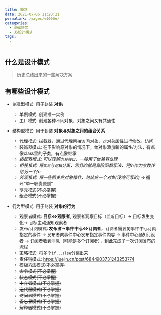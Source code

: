 ```yaml
---
title: 概念
date: 2021-05-06 11:20:21
permalink: /pages/e1006e/
categories:
  - 基础博文
  - JS设计模式
tags:
  -
---
```



## 什么是设计模式
> 历史总结出来的一些解决方案


## 有哪些设计模式
+ 创建型模式: 用于封装 **对象**
  + 单例模式: 创建唯一实例
  + 工厂模式: 创建各种不同对象，对象之间又有共通性


+ 结构型模式: 用于封装 **对象与对象之间的组合关系**
  + 代理模式: 拦截器，通过代理间接访问对象，对对象属性进行修改、访问
  + 装饰器模式: 在不影响原对象的情况下，给对象添加新的属性/方法，有点像class里的子类，有点像继承
  + _适配器模式: 可以理解为`转接口`，一般用于做兼容处理_
  + _桥接模式: 将`实现`与`逻辑`分离，常见的就是高阶函数写法，将fn作为参数传给另一个fn_
  + _外观模式: 将一些相关的对象操作，封装成一个对象(没啥可写的)_ => 循环“单一职责原则”
  + ~~享元模式(不必掌握)~~
  + ~~组合模式(不必掌握)~~


+ 行为型模式: 用于封装 **对象的行为**
  + 观察者模式: **目标<=>观察者**, 观察者观察目标（监听目标）-> 目标发生变化-> 目标主动通知观察者
  + 发布/订阅模式: **发布者->事件中心<=>订阅者**，订阅者需要向事件中心订阅指定的事件 -> 发布者向事件中心发布指定事件内容 -> 事件中心通知订阅者 -> 订阅者收到消息（可能是多个订阅者），到此完成了一次订阅发布的流程
  + 策略模式: 将多个`if...else`分离出来
  + 责任链模式: https://juejin.cn/post/6844903731243253774
  + ~~模板方法模式(不必掌握)~~
  + ~~命令模式(不必掌握)~~
  + ~~状态模式(不必掌握)~~
  + ~~中介者模式(不必掌握)~~
  + ~~迭代器模式(不必掌握)~~
  + ~~访问者模式(不必掌握)~~
  + ~~备忘录模式(不必掌握)~~
  + ~~解释器模式(不必掌握)~~

